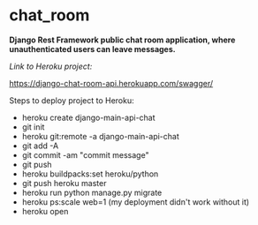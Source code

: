 # chat_room

**Django Rest Framework public chat room application, where unauthenticated users can leave messages.**

*Link to Heroku project:* 

https://django-chat-room-api.herokuapp.com/swagger/

Steps to deploy project to Heroku:
- heroku create django-main-api-chat
- git init
- heroku git:remote -a django-main-api-chat
- git add -A
- git commit -am "commit message"
- git push
- heroku buildpacks:set heroku/python
- git push heroku master
- heroku run python manage.py migrate
- heroku ps:scale web=1 (my deployment didn't work without it)
- heroku open
